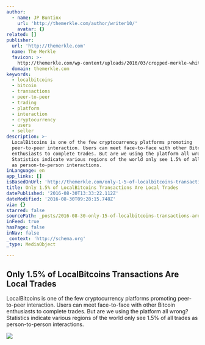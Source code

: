 ```yaml
---
author:
  - name: JP Buntinx
    url: 'http://themerkle.com/author/writer10/'
    avatar: {}
related: []
publisher:
  url: 'http://themerkle.com'
  name: The Merkle
  favicon: >-
    http://themerkle.com/wp-content/uploads/2016/03/cropped-merkle-white-1-192x192.png
  domain: themerkle.com
keywords:
  - localbitcoins
  - bitcoin
  - transactions
  - peer-to-peer
  - trading
  - platform
  - interaction
  - cryptocurrency
  - users
  - seller
description: >-
  LocalBitcoins is one of the few cryptocurrency platforms promoting
  peer-to-peer interaction. Users can meet face-to-face with other Bitcoin
  enthusiasts to complete trades. But are we using the platform all wrong?
  Statistics indicate various regions of the world only see 1.5% of all trades
  as person-to-person interactions.
inLanguage: en
app_links: []
isBasedOnUrl: 'http://themerkle.com/only-1-5-of-localbitcoins-transactions-are-local-trades/'
title: Only 1.5% of LocalBitcoins Transactions Are Local Trades
datePublished: '2016-08-30T13:33:22.112Z'
dateModified: '2016-08-30T09:28:15.748Z'
via: {}
starred: false
sourcePath: _posts/2016-08-30-only-15-of-localbitcoins-transactions-are-local-trades.md
inFeed: true
hasPage: false
inNav: false
_context: 'http://schema.org'
_type: MediaObject

---
```

<article style=""><h1>Only 1.5% of LocalBitcoins Transactions Are Local Trades</h1><p>LocalBitcoins is one of the few cryptocurrency platforms promoting peer-to-peer interaction. Users can meet face-to-face with other Bitcoin enthusiasts to complete trades. But are we using the platform all wrong? Statistics indicate various regions of the world only see 1.5% of all trades as person-to-person interactions.</p><img src="http://themerkle.com/wp-content/uploads/2016/08/shutterstock_171929312.jpg" /></article>